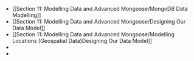 - [[Section 11: Modelling Data and Advanced Mongoose/MongoDB Data Modelling]]
- [[Section 11: Modelling Data and Advanced Mongoose/Designing Our Data Model]]
- [[Section 11: Modelling Data and Advanced Mongoose/Modelling Locations (Geospatial Data)Designing Our Data Model]]
-
-
